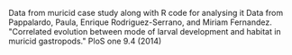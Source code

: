 Data from muricid case study along with R code for analysing it
Data from Pappalardo, Paula, Enrique Rodriguez-Serrano, and Miriam Fernandez. "Correlated evolution between mode of larval development and habitat in muricid gastropods." PloS one 9.4 (2014)
